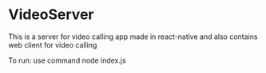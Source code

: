 # VideoServer
This is a server for video calling app made in react-native and also contains web client for video calling

To run:
use command node index.js
